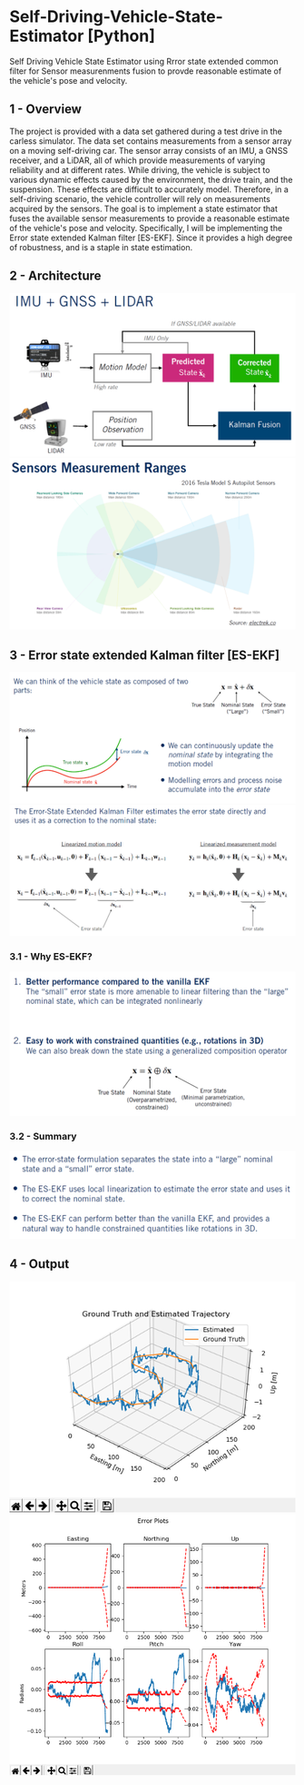 # Self-Driving-Vehicle-State-Estimator [Python]
Self Driving Vehicle State Estimator using Rrror state extended common filter for Sensor measurenments fusion to provde reasonable estimate of the vehicle's pose and velocity. 


## 1 - Overview 
The project is provided with a data set gathered during a test drive in the carless simulator. The data set contains measurements from a sensor array on a moving self-driving car. The sensor array consists of an IMU, a GNSS receiver, and a LiDAR, all of which provide measurements of varying reliability and at different rates. While driving, the vehicle is subject to various dynamic effects caused by the environment, the drive train, and the suspension. These effects are difficult to accurately model. Therefore, in a self-driving scenario, the vehicle controller will rely on measurements acquired by the sensors. The goal is to implement a state estimator that fuses the available sensor measurements to provide a reasonable estimate of the vehicle's pose and velocity. Specifically, I will be implementing the Error state extended Kalman filter [ES-EKF]. Since it provides a high degree of robustness, and is a staple in state estimation. 

## 2 - Architecture 

<img src="read_me_images/Arch.png">

<img src="read_me_images/Arch2.png">

## 3 - Error state extended Kalman filter [ES-EKF]

<img src="read_me_images/1.png">

<img src="read_me_images/2.png">

### 3.1 - Why ES-EKF?

<img src="read_me_images/3.png">

### 3.2 - Summary

<img src="read_me_images/4.png">

## 4 - Output 

<img src="read_me_images/out.png">

<img src="read_me_images/out1.png">
